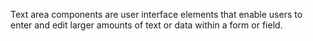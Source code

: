 Text area components are user interface elements that enable users to enter and edit larger amounts of text or data within a form or field.